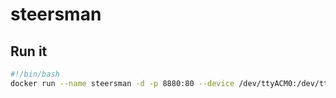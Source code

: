# steersman

## Run it
```bash
#!/bin/bash
docker run --name steersman -d -p 8880:80 --device /dev/ttyACM0:/dev/ttyACM0 -v /path/to/your/config:/config steersman:latest
```